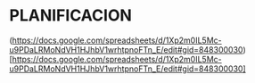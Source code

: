 # PLANIFICACION

(https://docs.google.com/spreadsheets/d/1Xp2m0IL5Mc-u9PDaLRMoNdVH1HJhbV1wrhtpnoFTn_E/edit#gid=848300030)[https://docs.google.com/spreadsheets/d/1Xp2m0IL5Mc-u9PDaLRMoNdVH1HJhbV1wrhtpnoFTn_E/edit#gid=848300030]
